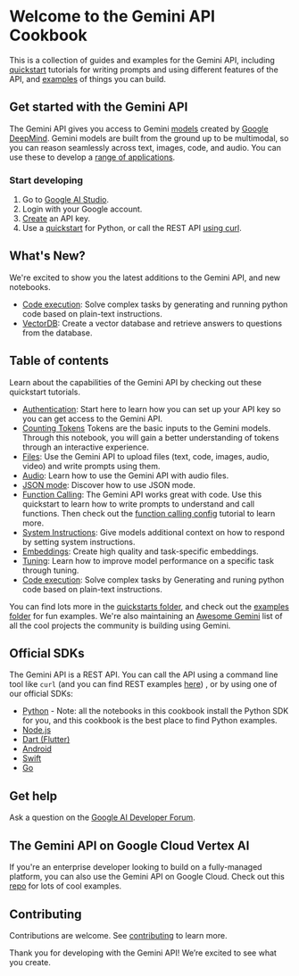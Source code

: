 # Welcome to the Gemini API Cookbook
This is a collection of guides and examples for the Gemini API, including [quickstart](https://github.com/google-gemini/cookbook/tree/main/quickstarts) tutorials for writing prompts and using different features of the API, and [examples](https://github.com/google-gemini/cookbook/tree/main/examples) of things you can build.

## Get started with the Gemini API
The Gemini API gives you access to Gemini [models](https://ai.google.dev/models/gemini) created by [Google DeepMind](https://deepmind.google/technologies/gemini/#introduction). Gemini models are built from the ground up to be multimodal, so you can reason seamlessly across text, images, code, and audio. You can use these to develop a [range of applications](https://ai.google.dev/examples/).

### Start developing
1. Go to [Google AI Studio](https://aistudio.google.com/).
2. Login with your Google account.
3. [Create](https://aistudio.google.com/app/apikey) an API key.
4. Use a [quickstart](https://github.com/google-gemini/cookbook/blob/main/quickstarts/Prompting.ipynb) for Python, or call the REST API [using curl](https://github.com/google-gemini/cookbook/blob/main/quickstarts/rest/Prompting_REST.ipynb).

## What's New?
We're excited to show you the latest additions to the Gemini API, and new notebooks.
* [Code execution](https://github.com/google-gemini/cookbook/blob/main/quickstarts/Code_Execution.ipynb): Solve complex tasks by generating and running python code based on plain-text instructions. 
* [VectorDB](https://github.com/google-gemini/cookbook/blob/main/examples/chromadb/Vectordb_with_chroma.ipynb): Create a vector database and retrieve answers to questions from the database. 

## Table of contents

Learn about the capabilities of the Gemini API by checking out these quickstart tutorials.
* [Authentication](https://github.com/google-gemini/cookbook/blob/main/quickstarts/Authentication.ipynb): Start here to learn how you can set up your API key so you can get access to the Gemini API.
* [Counting Tokens](https://github.com/google-gemini/cookbook/blob/main/quickstarts/Counting_Tokens.ipynb) Tokens are the basic inputs to the Gemini models. Through this notebook, you will gain a better understanding of tokens through an interactive experience.
* [Files](https://github.com/google-gemini/cookbook/blob/main/quickstarts/File_API.ipynb): Use the Gemini API to upload files (text, code, images, audio, video) and write prompts using them.
* [Audio](https://github.com/google-gemini/cookbook/blob/main/quickstarts/Audio.ipynb): Learn how to use the Gemini API with audio files.
* [JSON mode](https://github.com/google-gemini/cookbook/blob/main/quickstarts/JSON_mode.ipynb): Discover how to use JSON mode.
* [Function Calling](https://github.com/google-gemini/cookbook/blob/main/quickstarts/Function_calling.ipynb): The Gemini API works great with code. Use this quickstart to learn how to write prompts to understand and call functions. Then check out the [function calling config](https://github.com/google-gemini/cookbook/blob/main/quickstarts/Function_calling_config.ipynb) tutorial to learn more.
* [System Instructions](https://github.com/google-gemini/cookbook/blob/main/quickstarts/System_instructions.ipynb): Give models additional context on how to respond by setting system instructions.
* [Embeddings](https://github.com/google-gemini/cookbook/blob/main/quickstarts/Embeddings.ipynb): Create high quality and task-specific embeddings.
* [Tuning](https://github.com/google-gemini/cookbook/blob/main/quickstarts/Tuning.ipynb): Learn how to improve model performance on a specific task through tuning. 
* [Code execution](https://github.com/google-gemini/cookbook/blob/main/quickstarts/Code_Execution.ipynb): Solve complex tasks by Generating and runing python code based on plain-text instructions. 

You can find lots more in the [quickstarts folder](https://github.com/google-gemini/cookbook/tree/main/quickstarts), and check out the [examples folder](https://github.com/google-gemini/cookbook/tree/main/examples) for fun examples. We're also maintaining an [Awesome Gemini](Awesome_gemini.md) list of all the cool projects the community is building using Gemini. 

## Official SDKs
The Gemini API is a REST API. You can call the API using a command line tool like `curl` (and you can find REST examples [here](https://github.com/google-gemini/cookbook/tree/main/quickstarts/rest)) , or by using one of our official SDKs:
* [Python](https://github.com/google/generative-ai-python) - Note: all the notebooks in this cookbook install the Python SDK for you, and this cookbook is the best place to find Python examples.
* [Node.js](https://github.com/google/generative-ai-js)
* [Dart (Flutter)](https://github.com/google/generative-ai-dart)
* [Android](https://github.com/google/generative-ai-android)
* [Swift](https://github.com/google/generative-ai-swift)
* [Go](https://github.com/google/generative-ai-go)

## Get help
Ask a question on the [Google AI Developer Forum](https://discuss.ai.google.dev/).

## The Gemini API on Google Cloud Vertex AI
If you're an enterprise developer looking to build on a fully-managed platform, you can also use the Gemini API on Google Cloud. Check out this [repo](https://github.com/GoogleCloudPlatform/generative-ai) for lots of cool examples. 

## Contributing
Contributions are welcome. See [contributing](https://github.com/google-gemini/cookbook/blob/main/CONTRIBUTING.md) to learn more.

Thank you for developing with the Gemini API! We’re excited to see what you create.
